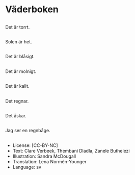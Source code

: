 # Väderboken

##
Det är torrt.

##
Solen är het.

##
Det är blåsigt.

##
Det är molnigt.

##
Det är kallt.

##
Det regnar.

##
Det åskar.

##
Jag ser en regnbåge.

##
* License: [CC-BY-NC]
* Text: Clare Verbeek, Thembani Dladla, Zanele Buthelezi
* Illustration: Sandra McDougall
* Translation: Lena Normén-Younger
* Language: sv
